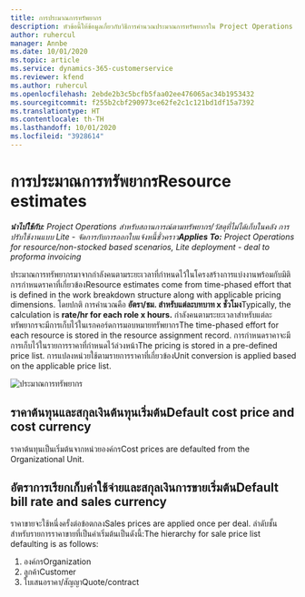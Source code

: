 ```yaml
---
title: การประมาณการทรัพยากร
description: หัวข้อนี้ให้ข้อมูลเกี่ยวกับวิธีการคำนวณประมาณการทรัพยากรใน Project Operations
author: ruhercul
manager: Annbe
ms.date: 10/01/2020
ms.topic: article
ms.service: dynamics-365-customerservice
ms.reviewer: kfend
ms.author: ruhercul
ms.openlocfilehash: 2ebde2b3c5bcfb5faa02ee476065ac34b1953432
ms.sourcegitcommit: f255b2cbf290973ce62fe2c1c121bd1df15a7392
ms.translationtype: HT
ms.contentlocale: th-TH
ms.lasthandoff: 10/01/2020
ms.locfileid: "3928614"
---
```

# <a name="resource-estimates"></a><span data-ttu-id="74b90-103">การประมาณการทรัพยากร</span><span class="sxs-lookup"><span data-stu-id="74b90-103">Resource estimates</span></span>

<span data-ttu-id="74b90-104">_**นำไปใช้กับ:** Project Operations สำหรับสถานการณ์ตามทรัพยากร/วัสดุที่ไม่ได้เก็บในคลัง การปรับใช้งานแบบ Lite - จัดการกับการออกใบแจ้งหนี้ชั่วคราว_</span><span class="sxs-lookup"><span data-stu-id="74b90-104">_**Applies To:** Project Operations for resource/non-stocked based scenarios, Lite deployment - deal to proforma invoicing_</span></span>

<span data-ttu-id="74b90-105">ประมาณการทรัพยากรมาจากกำลังคนตามระยะเวลาที่กำหนดไว้ในโครงสร้างการแบ่งงานพร้อมกับมิติการกำหนดราคาที่เกี่ยวข้อง</span><span class="sxs-lookup"><span data-stu-id="74b90-105">Resource estimates come from time-phased effort that is defined in the work breakdown structure along with applicable pricing dimensions.</span></span> <span data-ttu-id="74b90-106">โดยปกติ การคำนวณคือ **อัตรา/ชม. สำหรับแต่ละบทบาท x ชั่วโมง**</span><span class="sxs-lookup"><span data-stu-id="74b90-106">Typically, the calculation is **rate/hr for each role x hours.**</span></span> <span data-ttu-id="74b90-107">กำลังคนตามระยะเวลาสำหรับแต่ละทรัพยากรจะมีการเก็บไว้ในเรกคอร์ดการมอบหมายทรัพยากร</span><span class="sxs-lookup"><span data-stu-id="74b90-107">The time-phased effort for each resource is stored in the resource assignment record.</span></span> <span data-ttu-id="74b90-108">การกำหนดราคาจะมีการเก็บไว้ในรายการราคาที่กำหนดไว้ล่วงหน้า</span><span class="sxs-lookup"><span data-stu-id="74b90-108">The pricing is stored in a pre-defined price list.</span></span> <span data-ttu-id="74b90-109">การแปลงหน่วยใช้ตามรายการราคาที่เกี่ยวข้อง</span><span class="sxs-lookup"><span data-stu-id="74b90-109">Unit conversion is applied based on the applicable price list.</span></span>

![ประมาณการทรัพยากร](./media/navigation12.png)

## <a name="default-cost-price-and-cost-currency"></a><span data-ttu-id="74b90-111">ราคาต้นทุนและสกุลเงินต้นทุนเริ่มต้น</span><span class="sxs-lookup"><span data-stu-id="74b90-111">Default cost price and cost currency</span></span>

<span data-ttu-id="74b90-112">ราคาต้นทุนเป็นเริ่มต้นจากหน่วยองค์กร</span><span class="sxs-lookup"><span data-stu-id="74b90-112">Cost prices are defaulted from the Organizational Unit.</span></span>

## <a name="default-bill-rate-and-sales-currency"></a><span data-ttu-id="74b90-113">อัตราการเรียกเก็บค่าใช้จ่ายและสกุลเงินการขายเริ่มต้น</span><span class="sxs-lookup"><span data-stu-id="74b90-113">Default bill rate and sales currency</span></span>

<span data-ttu-id="74b90-114">ราคาขายจะใช้หนึ่งครั้งต่อข้อตกลง</span><span class="sxs-lookup"><span data-stu-id="74b90-114">Sales prices are applied once per deal.</span></span> <span data-ttu-id="74b90-115">ลำดับชั้นสำหรับรายการราคาขายที่เป็นค่าเริ่มต้นเป็นดังนี้:</span><span class="sxs-lookup"><span data-stu-id="74b90-115">The hierarchy for sale price list defaulting is as follows:</span></span>

1. <span data-ttu-id="74b90-116">องค์กร</span><span class="sxs-lookup"><span data-stu-id="74b90-116">Organization</span></span>
2. <span data-ttu-id="74b90-117">ลูกค้า</span><span class="sxs-lookup"><span data-stu-id="74b90-117">Customer</span></span>
3. <span data-ttu-id="74b90-118">ใบเสนอราคา/สัญญา</span><span class="sxs-lookup"><span data-stu-id="74b90-118">Quote/contract</span></span>
